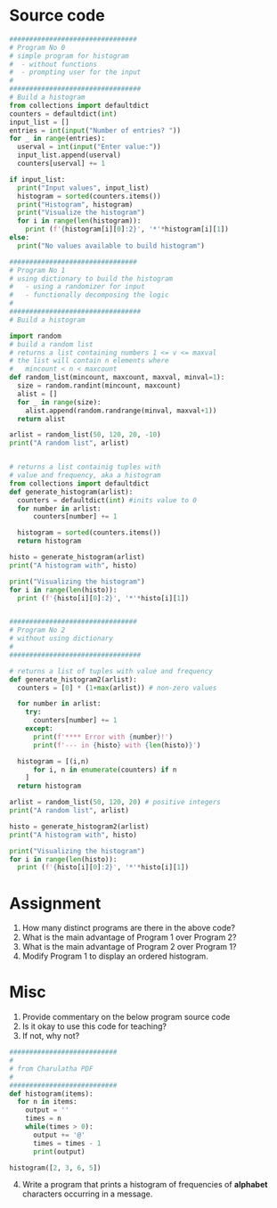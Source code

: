[//]: http://bit.ly/histoThis

# Source code

```python
################################
# Program No 0
# simple program for histogram
#  - without functions
#  - prompting user for the input
#
#################################
# Build a histogram
from collections import defaultdict
counters = defaultdict(int)
input_list = []
entries = int(input("Number of entries? "))
for _ in range(entries):
  userval = int(input("Enter value:"))
  input_list.append(userval)
  counters[userval] += 1

if input_list:
  print("Input values", input_list)
  histogram = sorted(counters.items())
  print("Histogram", histogram)
  print("Visualize the histogram")
  for i in range(len(histogram)):
    print (f'{histogram[i][0]:2}', '*'*histogram[i][1])
else:
  print("No values available to build histogram")

################################
# Program No 1
# using dictionary to build the histogram
#   - using a randomizer for input
#   - functionally decomposing the logic
#
#################################
# Build a histogram

import random
# build a random list
# returns a list containing numbers 1 <= v <= maxval
# the list will contain n elements where
#   mincount < n < maxcount
def random_list(mincount, maxcount, maxval, minval=1):
  size = random.randint(mincount, maxcount)
  alist = []
  for _ in range(size):
    alist.append(random.randrange(minval, maxval+1))
  return alist

arlist = random_list(50, 120, 20, -10)
print("A random list", arlist)


# returns a list containig tuples with
# value and frequency, aka a histogram
from collections import defaultdict
def generate_histogram(arlist):
  counters = defaultdict(int) #inits value to 0
  for number in arlist:
	  counters[number] += 1

  histogram = sorted(counters.items())
  return histogram

histo = generate_histogram(arlist)
print("A histogram with", histo)

print("Visualizing the histogram")
for i in range(len(histo)):
  print (f'{histo[i][0]:2}', '*'*histo[i][1])


################################
# Program No 2
# without using dictionary
#
#################################

# returns a list of tuples with value and frequency
def generate_histogram2(arlist):
  counters = [0] * (1+max(arlist)) # non-zero values

  for number in arlist:
    try:
      counters[number] += 1
    except:
      print(f'**** Error with {number}!')
      print(f'--- in {histo} with {len(histo)}')

  histogram = [(i,n)
	  for i, n in enumerate(counters) if n
	]
  return histogram

arlist = random_list(50, 120, 20) # positive integers
print("A random list", arlist)

histo = generate_histogram2(arlist)
print("A histogram with", histo)

print("Visualizing the histogram")
for i in range(len(histo)):
  print (f'{histo[i][0]:2}', '*'*histo[i][1])

```

# Assignment

1. How many distinct programs are there in the above code?
2. What is the main advantage of Program 1 over Program 2?
3. What is the main advantage of Program 2 over Program 1?
4. Modify Program 1 to display an ordered histogram.

# Misc

1. Provide commentary on the below program source code
2. Is it okay to use this code for teaching?
3. If not, why not?

```python
###########################
#
# from Charulatha PDF
#
###########################
def histogram(items):
  for n in items:
    output = ''
	times = n
	while(times > 0):
	  output += '@'
	  times = times - 1
	  print(output)

histogram([2, 3, 6, 5])
```

4. Write a program that prints a histogram of frequencies of **alphabet** characters occurring in a message.

<!--stackedit_data:
eyJoaXN0b3J5IjpbMTExMzYzMTQ2NCwtNDIxODM4OTYsMTc0Mj
U4MTI2MSwtNzA5OTEwMzIxLC0zNjkwNzA1MCw1MDMzNDQ0NTAs
ODA2MTA3MTM2LDg1NzkzODE1MiwtODM0MDkwNTc0LC03NDMwMz
czMjgsLTk2MzY1NjQzMiwtODYzMTk2ODM2LC0xMjQxNDc5NTA4
LDU4OTM0MzE5MF19
-->
